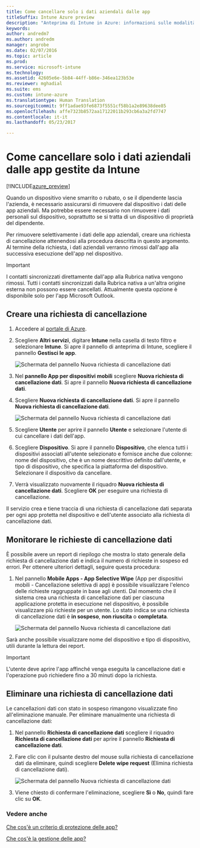 ```yaml
---
title: Come cancellare solo i dati aziendali dalle app
titleSuffix: Intune Azure preview
description: "Anteprima di Intune in Azure: informazioni sulle modalità di cancellazione selettiva delle app con Microsoft Intune."
keywords: 
author: andredm7
ms.author: andredm
manager: angrobe
ms.date: 02/07/2016
ms.topic: article
ms.prod: 
ms.service: microsoft-intune
ms.technology: 
ms.assetid: 42605e6e-5b84-44ff-b86e-346ea123b53e
ms.reviewer: mghadial
ms.suite: ems
ms.custom: intune-azure
ms.translationtype: Human Translation
ms.sourcegitcommit: 9ff1adae93fe6873f5551cf58b1a2e89638dee85
ms.openlocfilehash: affe7323b8572aa17122011b293cb6a3a2fd7747
ms.contentlocale: it-it
ms.lasthandoff: 05/23/2017

---
```


# <a name="how-to-wipe-only-corporate-data-from-intune-managed-apps"></a>Come cancellare solo i dati aziendali dalle app gestite da Intune

[!INCLUDE[azure_preview](./includes/azure_preview.md)]

Quando un dispositivo viene smarrito o rubato, o se il dipendente lascia l'azienda, è necessario assicurarsi di rimuovere dal dispositivo i dati delle app aziendali. Ma potrebbe essere necessario non rimuovere i dati personali sul dispositivo, soprattutto se si tratta di un dispositivo di proprietà del dipendente.

Per rimuovere selettivamente i dati delle app aziendali, creare una richiesta di cancellazione attenendosi alla procedura descritta in questo argomento. Al termine della richiesta, i dati aziendali verranno rimossi dall'app alla successiva esecuzione dell'app nel dispositivo.

>[!IMPORTANT]
> I contatti sincronizzati direttamente dall'app alla Rubrica nativa vengono rimossi. Tutti i contatti sincronizzati dalla Rubrica nativa a un'altra origine esterna non possono essere cancellati. Attualmente questa opzione è disponibile solo per l'app Microsoft Outlook.

## <a name="create-a-wipe-request"></a>Creare una richiesta di cancellazione

1.  Accedere al [portale di Azure](https://portal.azure.com).

2.  Scegliere **Altri servizi**, digitare **Intune** nella casella di testo filtro e selezionare **Intune**. Si apre il pannello di anteprima di Intune, scegliere il pannello **Gestisci le app**.

    ![Schermata del pannello Nuova richiesta di cancellazione dati](./media/intune-azure-preview-blade.png)

3.  Nel **pannello App per dispositivi mobili** scegliere **Nuova richiesta di cancellazione dati**. Si apre il pannello **Nuova richiesta di cancellazione dati**.

4.  Scegliere **Nuova richiesta di cancellazione dati**. Si apre il pannello **Nuova richiesta di cancellazione dati**.

    ![Schermata del pannello Nuova richiesta di cancellazione dati](./media/AzurePortal_MAM_NewWipeRequest.png)

5.  Scegliere **Utente** per aprire il pannello **Utente** e selezionare l'utente di cui cancellare i dati dell'app.

6.  Scegliere **Dispositivo**. Si apre il pannello **Dispositivo**, che elenca tutti i dispositivi associati all'utente selezionato e fornisce anche due colonne: nome del dispositivo, che è un nome descrittivo definito dall'utente, e tipo di dispositivo, che specifica la piattaforma del dispositivo. Selezionare il dispositivo da cancellare.

7.  Verrà visualizzato nuovamente il riquadro **Nuova richiesta di cancellazione dati**. Scegliere **OK** per eseguire una richiesta di cancellazione. 

Il servizio crea e tiene traccia di una richiesta di cancellazione dati separata per ogni app protetta nel dispositivo e dell'utente associato alla richiesta di cancellazione dati.

## <a name="monitor-your-wipe-requests"></a>Monitorare le richieste di cancellazione dati

È possibile avere un report di riepilogo che mostra lo stato generale della richiesta di cancellazione dati e indica il numero di richieste in sospeso ed errori. Per ottenere ulteriori dettagli, seguire questa procedura:

1.  Nel pannello **Mobile Apps - App Selective Wipe** (App per dispositivi mobili - Cancellazione selettiva di app) è possibile visualizzare l'elenco delle richieste raggruppate in base agli utenti. Dal momento che il sistema crea una richiesta di cancellazione dati per ciascuna applicazione protetta in esecuzione nel dispositivo, è possibile visualizzare più richieste per un utente. Lo stato indica se una richiesta di cancellazione dati è **in sospeso**, **non riuscita** o **completata**.

    ![Schermata del pannello Nuova richiesta di cancellazione dati](./media/wipe-request-status-1.png)

Sarà anche possibile visualizzare nome del dispositivo e tipo di dispositivo, utili durante la lettura dei report.

>[!IMPORTANT]
> L'utente deve aprire l'app affinché venga eseguita la cancellazione dati e l'operazione può richiedere fino a 30 minuti dopo la richiesta.

## <a name="delete-a-wipe-request"></a>Eliminare una richiesta di cancellazione dati

Le cancellazioni dati con stato in sospeso rimangono visualizzate fino all'eliminazione manuale.  Per eliminare manualmente una richiesta di cancellazione dati:

1.  Nel pannello **Richiesta di cancellazione dati** scegliere il riquadro **Richiesta di cancellazione dati** per aprire il pannello **Richiesta di cancellazione dati**.

2.  Fare clic con il pulsante destro del mouse sulla richiesta di cancellazione dati da eliminare, quindi scegliere **Delete wipe request** (Elimina richiesta di cancellazione dati).

    ![Schermata del pannello Nuova richiesta di cancellazione dati](./media/delete-wipe-request.png)

3.  Viene chiesto di confermare l'eliminazione, scegliere **Sì** o **No**, quindi fare clic su **OK**.

### <a name="see-also"></a>Vedere anche
[Che cos'è un criterio di protezione delle app?](app-protection-policy.md)

[Che cos'è la gestione delle app?](app-management.md)

